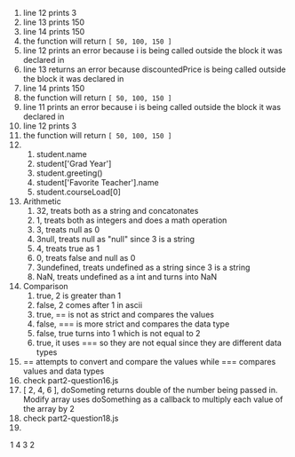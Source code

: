 1. line 12 prints 3
2. line 13 prints 150
3. line 14 prints 150
4. the function will return  `[ 50, 100, 150 ]`
5. line 12 prints an error because i is being called outside the block it was declared in
6. line 13 returns an error because discountedPrice is being called outside the block it was declared in
7. line 14 prints 150
8. the function will return  `[ 50, 100, 150 ]`
9. line 11 prints an error because i is being called outside the block it was declared in
10. line 12 prints 3
11. the function will return  `[ 50, 100, 150 ]`
12. 
    1.  student.name
    2.  student['Grad Year']
    3.  student.greeting()
    4.  student['Favorite Teacher'].name
    5.  student.courseLoad[0]
13. Arithmetic
    1.  32, treats both as a string and concatonates
    2.  1, treats both as integers and does a math operation
    3.  3, treats null as 0
    4.  3null, treats null as "null" since 3 is a string
    5.  4, treats true as 1
    6.  0, treats false and null as 0
    7.  3undefined, treats undefined as a string since 3 is a string
    8.  NaN, treats undefined as a int and turns into NaN
14. Comparison
    1.  true, 2 is greater than 1
    2.  false, 2 comes after 1 in ascii
    3.  true, == is not as strict and compares the values
    4.  false, === is more strict and compares the data type
    5.  false, true turns into 1 which is not equal to 2
    6.  true, it uses === so they are not equal since they are different data types
15. == attempts to convert and compare the values while === compares values and data types
16. check part2-question16.js
17. [ 2, 4, 6 ], doSometing returns double of the number being passed in. Modify array uses doSomething as a callback to multiply each value of the array by 2
18. check part2-question18.js
19. 
1
4
3
2